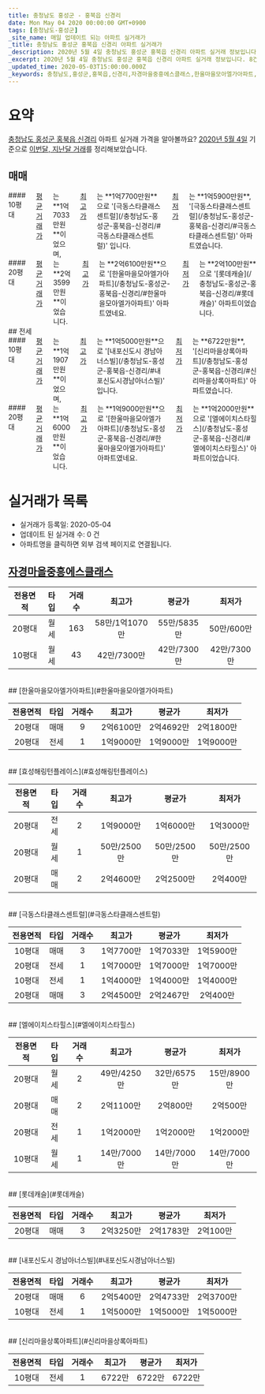 ```yaml
---
title: 충청남도 홍성군 - 홍북읍 신경리
date: Mon May 04 2020 00:00:00 GMT+0900
tags: [충청남도-홍성군]
_site_name: 매일 업데이트 되는 아파트 실거래가
_title: 충청남도 홍성군 홍북읍 신경리 아파트 실거래가
_description: 2020년 5월 4일 충청남도 홍성군 홍북읍 신경리 아파트 실거래 정보입니다. 8건 아파트 정보가 있습니다.
_excerpt: 2020년 5월 4일 충청남도 홍성군 홍북읍 신경리 아파트 실거래 정보입니다. 8건 아파트 정보가 있습니다.
_updated_time: 2020-05-03T15:00:00.000Z
_keywords: 충청남도,홍성군,홍북읍,신경리,자경마을중흥에스클래스,한울마을모아엘가아파트,효성해링턴플레이스,극동스타클래스센트럴,엘에이치스타힐스,롯데캐슬,내포신도시 경남아너스빌,신리마을상록아파트
---
```





# 요약
<ins>충청남도 홍성군 홍북읍 신경리</ins> 아파트 실거래 가격을 알아볼까요? <ins>2020년 5월 4일</ins> 기준으로 <ins>이번달, 지난달 거래</ins>를 정리해보았습니다.

## 매매
<div class="container">
<div class="six columns" markdown="1">
#### 10평대
<ins>평균 거래가</ins>는 **1억7033만원**이었으며, <ins>최고가</ins>는 **1억7700만원**으로 '[극동스타클래스센트럴](/충청남도-홍성군-홍북읍-신경리/#극동스타클래스센트럴)' 입니다. <ins>최저가</ins>는 **1억5900만원**, '[극동스타클래스센트럴](/충청남도-홍성군-홍북읍-신경리/#극동스타클래스센트럴)' 아파트였습니다.
</div>
<div class="six columns" markdown="1">
#### 20평대
<ins>평균 거래가</ins>는 **2억3599만원**이었습니다. <ins>최고가</ins>는 **2억6100만원**으로 '[한울마을모아엘가아파트](/충청남도-홍성군-홍북읍-신경리/#한울마을모아엘가아파트)' 아파트였네요. <ins>최저가</ins>는 **2억100만원**으로 '[롯데캐슬](/충청남도-홍성군-홍북읍-신경리/#롯데캐슬)' 아파트이었습니다.
</div>
</div>
## 전세
<div class="container">
<div class="six columns" markdown="1">
#### 10평대
<ins>평균 거래가</ins>는 **1억1907만원**이었으며, <ins>최고가</ins>는 **1억5000만원**으로 '[내포신도시 경남아너스빌](/충청남도-홍성군-홍북읍-신경리/#내포신도시경남아너스빌)' 입니다. <ins>최저가</ins>는 **6722만원**, '[신리마을상록아파트](/충청남도-홍성군-홍북읍-신경리/#신리마을상록아파트)' 아파트였습니다.
</div>
<div class="six columns" markdown="1">
#### 20평대
<ins>평균 거래가</ins>는 **1억6000만원**이었습니다. <ins>최고가</ins>는 **1억9000만원**으로 '[한울마을모아엘가아파트](/충청남도-홍성군-홍북읍-신경리/#한울마을모아엘가아파트)' 아파트였네요. <ins>최저가</ins>는 **1억2000만원**으로 '[엘에이치스타힐스](/충청남도-홍성군-홍북읍-신경리/#엘에이치스타힐스)' 아파트이었습니다.
</div>
</div>



# 실거래가 목록
- 실거래가 등록일: 2020-05-04
- 업데이트 된 실거래 수: 0 건
- 아파트명을 클릭하면 외부 검색 페이지로 연결됩니다.

## [자경마을중흥에스클래스](#자경마을중흥에스클래스)

|전용면적|타입|거래수|최고가|평균가|최저가|
|:---:|:---:|:---:|:---:|:---:|:---:|
|20평대|<span class="deal-type-3">월세</span>|163|58만/1억1070만|55만/5835만|50만/600만|
|10평대|<span class="deal-type-3">월세</span>|43|42만/7300만|42만/7300만|42만/7300만|

<br/>
## [한울마을모아엘가아파트](#한울마을모아엘가아파트)

|전용면적|타입|거래수|최고가|평균가|최저가|
|:---:|:---:|:---:|:---:|:---:|:---:|
|20평대|<span class="deal-type-1">매매</span>|9|2억6100만|2억4692만|2억1800만|
|20평대|<span class="deal-type-2">전세</span>|1|1억9000만|1억9000만|1억9000만|

<br/>
## [효성해링턴플레이스](#효성해링턴플레이스)

|전용면적|타입|거래수|최고가|평균가|최저가|
|:---:|:---:|:---:|:---:|:---:|:---:|
|20평대|<span class="deal-type-2">전세</span>|2|1억9000만|1억6000만|1억3000만|
|20평대|<span class="deal-type-3">월세</span>|1|50만/2500만|50만/2500만|50만/2500만|
|20평대|<span class="deal-type-1">매매</span>|2|2억4600만|2억2500만|2억400만|

<br/>
## [극동스타클래스센트럴](#극동스타클래스센트럴)

|전용면적|타입|거래수|최고가|평균가|최저가|
|:---:|:---:|:---:|:---:|:---:|:---:|
|10평대|<span class="deal-type-1">매매</span>|3|1억7700만|1억7033만|1억5900만|
|20평대|<span class="deal-type-2">전세</span>|1|1억7000만|1억7000만|1억7000만|
|10평대|<span class="deal-type-2">전세</span>|1|1억4000만|1억4000만|1억4000만|
|20평대|<span class="deal-type-1">매매</span>|3|2억4500만|2억2467만|2억400만|

<br/>
## [엘에이치스타힐스](#엘에이치스타힐스)

|전용면적|타입|거래수|최고가|평균가|최저가|
|:---:|:---:|:---:|:---:|:---:|:---:|
|20평대|<span class="deal-type-3">월세</span>|2|49만/4250만|32만/6575만|15만/8900만|
|20평대|<span class="deal-type-1">매매</span>|2|2억1100만|2억800만|2억500만|
|20평대|<span class="deal-type-2">전세</span>|1|1억2000만|1억2000만|1억2000만|
|10평대|<span class="deal-type-3">월세</span>|1|14만/7000만|14만/7000만|14만/7000만|

<br/>
## [롯데캐슬](#롯데캐슬)

|전용면적|타입|거래수|최고가|평균가|최저가|
|:---:|:---:|:---:|:---:|:---:|:---:|
|20평대|<span class="deal-type-1">매매</span>|3|2억3250만|2억1783만|2억100만|

<br/>
## [내포신도시 경남아너스빌](#내포신도시경남아너스빌)

|전용면적|타입|거래수|최고가|평균가|최저가|
|:---:|:---:|:---:|:---:|:---:|:---:|
|20평대|<span class="deal-type-1">매매</span>|6|2억5400만|2억4733만|2억3700만|
|10평대|<span class="deal-type-2">전세</span>|1|1억5000만|1억5000만|1억5000만|

<br/>
## [신리마을상록아파트](#신리마을상록아파트)

|전용면적|타입|거래수|최고가|평균가|최저가|
|:---:|:---:|:---:|:---:|:---:|:---:|
|10평대|<span class="deal-type-2">전세</span>|1|6722만|6722만|6722만|

<br/>



